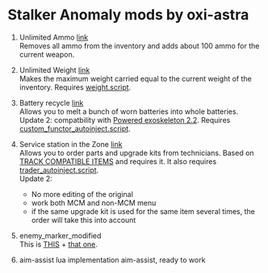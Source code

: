 # Stalker Anomaly mods by oxi-astra  

1. Unlimited Ammo  [link](https://www.nexusmods.com/stalkeranomaly/mods/57)  
Removes all ammo from the inventory and adds about 100 ammo for the current weapon.

2. Unlimited Weight  [link](https://www.nexusmods.com/stalkeranomaly/mods/57)  
Makes the maximum weight carried equal to the current weight of the inventory. Requires [weight.script](https://github.com/themrdemonized/anomaly-demonized-scripts).

3. Battery recycle  [link](https://www.moddb.com/mods/stalker-anomaly/addons/battery-recycle)  
Allows you to melt a bunch of worn batteries into whole batteries.  
Update 2: compatbility with [Powered exoskeleton 2.2](https://github.com/ahuyn/anomaly-exo). Requires [custom_functor_autoinject.script](https://github.com/themrdemonized/anomaly-demonized-scripts).  

5. Service station in the Zone  [link](https://www.moddb.com/mods/stalker-anomaly/addons/order-tracked)  
Allows you to order parts and upgrade kits from technicians. Based on [TRACK COMPATIBLE ITEMS](https://www.moddb.com/mods/stalker-anomaly/addons/track-compatible-items) and requires it. It also requires [trader_autoinject.script](https://github.com/ahuyn/anomaly-dependencies).  
      Update 2:
      - No more editing of the original
      - work both MCM and non-MCM menu
      - if the same upgrade kit is used for the same item several times, the order will take this into account

7. enemy_marker_modified  
This is [THIS](https://www.moddb.com/mods/stalker-anomaly/addons/enemy-marker-reupload) + [that one](https://www.moddb.com/mods/stalker-anomaly/addons/crooks-faction-identification-ui).

8. aim-assist
lua implementation aim-assist, ready to work
